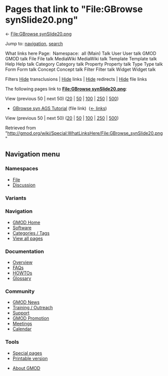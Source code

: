 <div id="mw-page-base" class="noprint">

</div>

<div id="mw-head-base" class="noprint">

</div>

<div id="content" class="mw-body" role="main">

<span id="top"></span>

<div id="mw-js-message" style="display:none;">

</div>



# <span dir="auto">Pages that link to "File:GBrowse synSlide20.png"</span>

<div id="bodyContent">

<div id="contentSub">

← [File:GBrowse
synSlide20.png](/wiki/File:GBrowse_synSlide20.png "File:GBrowse synSlide20.png")

</div>

<div id="jump-to-nav" class="mw-jump">

Jump to: [navigation](#mw-navigation), [search](#p-search)

</div>

<div id="mw-content-text">

What links here Page:  Namespace:  all (Main) Talk User User talk GMOD
GMOD talk File File talk MediaWiki MediaWiki talk Template Template talk
Help Help talk Category Category talk Property Property talk Type Type
talk Form Form talk Concept Concept talk Filter Filter talk Widget
Widget talk

Filters
[Hide](/mediawiki/index.php?title=Special:WhatLinksHere/File:GBrowse_synSlide20.png&hidetrans=1 "Special:WhatLinksHere/File:GBrowse synSlide20.png")
transclusions \|
[Hide](/mediawiki/index.php?title=Special:WhatLinksHere/File:GBrowse_synSlide20.png&hidelinks=1 "Special:WhatLinksHere/File:GBrowse synSlide20.png")
links \|
[Hide](/mediawiki/index.php?title=Special:WhatLinksHere/File:GBrowse_synSlide20.png&hideredirs=1 "Special:WhatLinksHere/File:GBrowse synSlide20.png")
redirects \|
[Hide](/mediawiki/index.php?title=Special:WhatLinksHere/File:GBrowse_synSlide20.png&hideimages=1 "Special:WhatLinksHere/File:GBrowse synSlide20.png")
file links

The following pages link to **[File:GBrowse
synSlide20.png](/wiki/File:GBrowse_synSlide20.png "File:GBrowse synSlide20.png")**:

View (previous 50 \| next 50)
([20](/mediawiki/index.php?title=Special:WhatLinksHere/File:GBrowse_synSlide20.png&limit=20 "Special:WhatLinksHere/File:GBrowse synSlide20.png")
\|
[50](/mediawiki/index.php?title=Special:WhatLinksHere/File:GBrowse_synSlide20.png&limit=50 "Special:WhatLinksHere/File:GBrowse synSlide20.png")
\|
[100](/mediawiki/index.php?title=Special:WhatLinksHere/File:GBrowse_synSlide20.png&limit=100 "Special:WhatLinksHere/File:GBrowse synSlide20.png")
\|
[250](/mediawiki/index.php?title=Special:WhatLinksHere/File:GBrowse_synSlide20.png&limit=250 "Special:WhatLinksHere/File:GBrowse synSlide20.png")
\|
[500](/mediawiki/index.php?title=Special:WhatLinksHere/File:GBrowse_synSlide20.png&limit=500 "Special:WhatLinksHere/File:GBrowse synSlide20.png"))

- [GBrowse syn AGS
  Tutorial](/wiki/GBrowse_syn_AGS_Tutorial "GBrowse syn AGS Tutorial")
  (file link) ‎ <span class="mw-whatlinkshere-tools">([←
  links](/mediawiki/index.php?title=Special:WhatLinksHere&target=GBrowse+syn+AGS+Tutorial "Special:WhatLinksHere"))</span>

View (previous 50 \| next 50)
([20](/mediawiki/index.php?title=Special:WhatLinksHere/File:GBrowse_synSlide20.png&limit=20 "Special:WhatLinksHere/File:GBrowse synSlide20.png")
\|
[50](/mediawiki/index.php?title=Special:WhatLinksHere/File:GBrowse_synSlide20.png&limit=50 "Special:WhatLinksHere/File:GBrowse synSlide20.png")
\|
[100](/mediawiki/index.php?title=Special:WhatLinksHere/File:GBrowse_synSlide20.png&limit=100 "Special:WhatLinksHere/File:GBrowse synSlide20.png")
\|
[250](/mediawiki/index.php?title=Special:WhatLinksHere/File:GBrowse_synSlide20.png&limit=250 "Special:WhatLinksHere/File:GBrowse synSlide20.png")
\|
[500](/mediawiki/index.php?title=Special:WhatLinksHere/File:GBrowse_synSlide20.png&limit=500 "Special:WhatLinksHere/File:GBrowse synSlide20.png"))

</div>

<div class="printfooter">

Retrieved from
"<http://gmod.org/wiki/Special:WhatLinksHere/File:GBrowse_synSlide20.png>"

</div>

<div id="catlinks" class="catlinks catlinks-allhidden">

</div>

<div class="visualClear">

</div>

</div>

</div>

<div id="mw-navigation">

## Navigation menu

<div id="mw-head">



<div id="left-navigation">

<div id="p-namespaces" class="vectorTabs" role="navigation"
aria-labelledby="p-namespaces-label">

### Namespaces

- <span id="ca-nstab-image"><a href="/wiki/File:GBrowse_synSlide20.png" accesskey="c"
  title="View the file page [c]">File</a></span>
- <span id="ca-talk"><a
  href="/mediawiki/index.php?title=File_talk:GBrowse_synSlide20.png&amp;action=edit&amp;redlink=1"
  accesskey="t"
  title="Discussion about the content page [t]">Discussion</a></span>

</div>

<div id="p-variants" class="vectorMenu emptyPortlet" role="navigation"
aria-labelledby="p-variants-label">

### 

### Variants[](#)

<div class="menu">

</div>

</div>

</div>

<div id="right-navigation">





</div>



</div>

</div>

</div>

<div id="mw-panel">

<div id="p-logo" role="banner">

<a href="/wiki/Main_Page"
style="background-image: url(http://gmod.org/images/GMOD-cogs.png);"
title="Visit the main page"></a>

</div>

<div id="p-Navigation" class="portal" role="navigation"
aria-labelledby="p-Navigation-label">

### Navigation

<div class="body">

- <span id="n-GMOD-Home">[GMOD Home](/wiki/Main_Page)</span>
- <span id="n-Software">[Software](/wiki/GMOD_Components)</span>
- <span id="n-Categories-.2F-Tags">[Categories /
  Tags](/wiki/Categories)</span>
- <span id="n-View-all-pages">[View all
  pages](/wiki/Special:AllPages)</span>

</div>

</div>

<div id="p-Documentation" class="portal" role="navigation"
aria-labelledby="p-Documentation-label">

### Documentation

<div class="body">

- <span id="n-Overview">[Overview](/wiki/Overview)</span>
- <span id="n-FAQs">[FAQs](/wiki/Category:FAQ)</span>
- <span id="n-HOWTOs">[HOWTOs](/wiki/Category:HOWTO)</span>
- <span id="n-Glossary">[Glossary](/wiki/Glossary)</span>

</div>

</div>

<div id="p-Community" class="portal" role="navigation"
aria-labelledby="p-Community-label">

### Community

<div class="body">

- <span id="n-GMOD-News">[GMOD News](/wiki/GMOD_News)</span>
- <span id="n-Training-.2F-Outreach">[Training /
  Outreach](/wiki/Training_and_Outreach)</span>
- <span id="n-Support">[Support](/wiki/Support)</span>
- <span id="n-GMOD-Promotion">[GMOD
  Promotion](/wiki/GMOD_Promotion)</span>
- <span id="n-Meetings">[Meetings](/wiki/Meetings)</span>
- <span id="n-Calendar">[Calendar](/wiki/Calendar)</span>

</div>

</div>

<div id="p-tb" class="portal" role="navigation"
aria-labelledby="p-tb-label">

### Tools

<div class="body">

- <span id="t-specialpages"><a href="/wiki/Special:SpecialPages" accesskey="q"
  title="A list of all special pages [q]">Special pages</a></span>
- <span id="t-print"><a
  href="/mediawiki/index.php?title=Special:WhatLinksHere/File:GBrowse_synSlide20.png&amp;printable=yes"
  rel="alternate" accesskey="p"
  title="Printable version of this page [p]">Printable version</a></span>

</div>

</div>

</div>

</div>

<div id="footer" role="contentinfo">

- <span id="footer-places-about">[About
  GMOD](/wiki/GMOD:About "GMOD:About")</span>

<!-- -->






</div>
